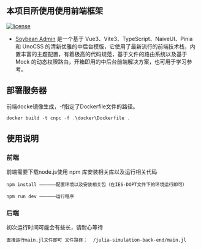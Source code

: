 ## 本项目所使用使用前端框架

[![license](https://img.shields.io/badge/license-MIT-green.svg)](./LICENSE) 

* [Soybean Admin](https://github.com/honghuangdc/soybean-admin) 是一个基于 Vue3、Vite3、TypeScript、NaiveUI、Pinia 和 UnoCSS 的清新优雅的中后台模版，它使用了最新流行的前端技术栈，内置丰富的主题配置，有着极高的代码规范，基于文件的路由系统以及基于 Mock 的动态权限路由，开箱即用的中后台前端解决方案，也可用于学习参考。

## 部署服务器

前端docke镜像生成，-f指定了Dockerfile文件的路径。

```powershell
docker build -t cnpc -f .\docker\Dockerfile .
```

## 使用说明

### 前端

前端需要下载node.js使用 npm 库安装相关库以及运行相关代码

```
npm install ——————配置环境以及安装相关包（在IES-DOPT文件下的环境运行即可）
```

```
npm run dev ——————运行程序
```

### 后端

初次运行时间可能会有些长，请耐心等待

```
直接运行main.jl文件即可 文件路径：  /julia-simulation-back-end/main.jl
```

